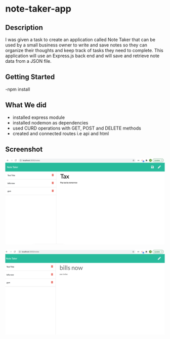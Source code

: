 # note-taker-app

## Description

I was given a task to create an application called Note Taker that can be used by a small business owner to write and save notes so they can organize their thoughts and keep track of tasks they need to complete.
This application will use an Express.js back end and will save and retrieve note data from a JSON file.

## Getting Started

-npm install

## What We did

- installed express module
- installed nodemon as dependencies
- used CURD operations with GET, POST and DELETE methods
- created and connected routes i.e api and html

##  Screenshot

![image](./public/assets/screenshots/Screenshot_1.png)

![image](./public/assets/screenshots/Screenshot_2.png)